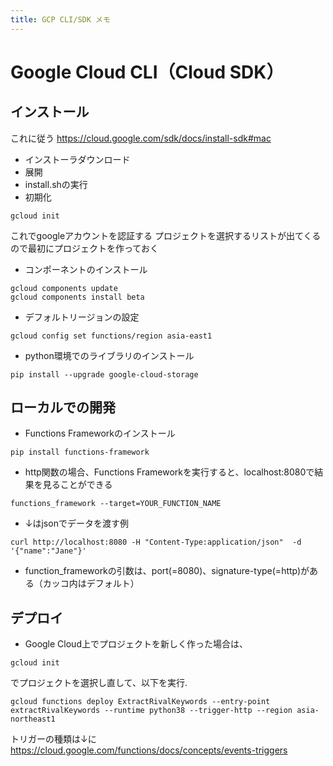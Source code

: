 ```yaml
---
title: GCP CLI/SDK メモ
---
```


# Google Cloud CLI（Cloud SDK）

## インストール

これに従う
https://cloud.google.com/sdk/docs/install-sdk#mac

- インストーラダウンロード
- 展開
- install.shの実行
- 初期化
```
gcloud init
```
これでgoogleアカウントを認証する
プロジェクトを選択するリストが出てくるので最初にプロジェクトを作っておく

- コンポーネントのインストール
```
gcloud components update
gcloud components install beta
```
- デフォルトリージョンの設定
```
gcloud config set functions/region asia-east1
```

- python環境でのライブラリのインストール
```
pip install --upgrade google-cloud-storage
```
## ローカルでの開発

- Functions Frameworkのインストール
```
pip install functions-framework
```
- http関数の場合、Functions Frameworkを実行すると、localhost:8080で結果を見ることができる
```
functions_framework --target=YOUR_FUNCTION_NAME
```
- ↓はjsonでデータを渡す例
```
curl http://localhost:8080 -H "Content-Type:application/json"  -d '{"name":"Jane"}'
```
- function_frameworkの引数は、port(=8080)、signature-type(=http)がある（カッコ内はデフォルト）

## デプロイ

- Google Cloud上でプロジェクトを新しく作った場合は、
```
gcloud init
```
でプロジェクトを選択し直して、以下を実行. 
```
gcloud functions deploy ExtractRivalKeywords --entry-point extractRivalKeywords --runtime python38 --trigger-http --region asia-northeast1
```
トリガーの種類は↓に
https://cloud.google.com/functions/docs/concepts/events-triggers


